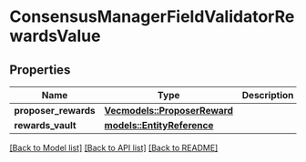 # ConsensusManagerFieldValidatorRewardsValue

## Properties

Name | Type | Description | Notes
------------ | ------------- | ------------- | -------------
**proposer_rewards** | [**Vec<models::ProposerReward>**](ProposerReward.md) |  | 
**rewards_vault** | [**models::EntityReference**](EntityReference.md) |  | 

[[Back to Model list]](../README.md#documentation-for-models) [[Back to API list]](../README.md#documentation-for-api-endpoints) [[Back to README]](../README.md)


